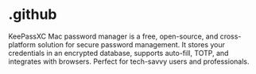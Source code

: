 # .github
KeePassXC Mac password manager is a free, open-source, and cross-platform solution for secure password management. It stores your credentials in an encrypted database, supports auto-fill, TOTP, and integrates with browsers. Perfect for tech-savvy users and professionals.
